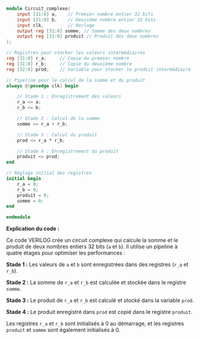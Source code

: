 ```verilog
module Circuit_complexe(
    input [31:0] a,    // Premier nombre entier 32 bits
    input [31:0] b,    // Deuxième nombre entier 32 bits
    input clk,         // Horloge
    output reg [31:0] somme, // Somme des deux nombres
    output reg [31:0] produit // Produit des deux nombres
);

// Registres pour stocker les valeurs intermédiaires
reg [31:0] r_a;     // Copie du premier nombre
reg [31:0] r_b;     // Copie du deuxième nombre
reg [32:0] prod;    // Variable pour stocker le produit intermédiaire

// Pipeline pour le calcul de la somme et du produit
always @(posedge clk) begin

    // Stade 1 : Enregistrement des valeurs
    r_a <= a;
    r_b <= b;

    // Stade 2 : Calcul de la somme
    somme <= r_a + r_b;

    // Stade 3 : Calcul du produit
    prod <= r_a * r_b;

    // Stade 4 : Enregistrement du produit
    produit <= prod;
end

// Réglage initial des registres
initial begin
    r_a = 0;
    r_b = 0;
    produit = 0;
    somme = 0;
end

endmodule
```

**Explication du code :**

Ce code VERILOG crée un circuit complexe qui calcule la somme et le produit de deux nombres entiers 32 bits (`a` et `b`). Il utilise un pipeline à quatre étages pour optimiser les performances :

**Stade 1 :** Les valeurs de `a` et `b` sont enregistrées dans des registres (`r_a` et `r_b`).

**Stade 2 :** La somme de `r_a` et `r_b` est calculée et stockée dans le registre `somme`.

**Stade 3 :** Le produit de `r_a` et `r_b` est calculé et stocké dans la variable `prod`.

**Stade 4 :** Le produit enregistré dans `prod` est copié dans le registre `produit`.

Les registres `r_a` et `r_b` sont initialisés à 0 au démarrage, et les registres `produit` et `somme` sont également initialisés à 0.